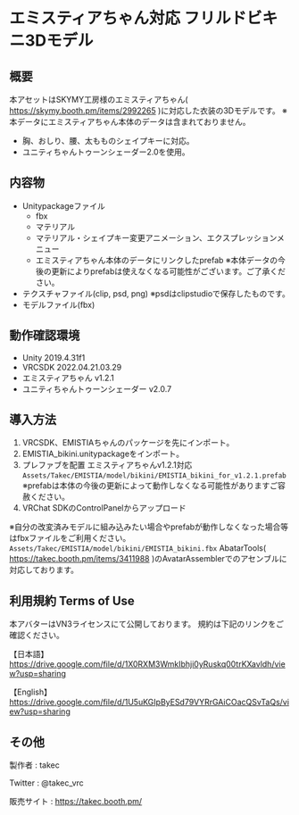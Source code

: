 # エミスティアちゃん対応 フリルドビキニ3Dモデル

## 概要
本アセットはSKYMY工房様のエミスティアちゃん( https://skymy.booth.pm/items/2992265 )に対応した衣装の3Dモデルです。
※本データにエミスティアちゃん本体のデータは含まれておりません。

* 胸、おしり、腰、太もものシェイプキーに対応。
* ユニティちゃんトゥーンシェーダー2.0を使用。

## 内容物
* Unitypackageファイル
  * fbx
  * マテリアル
  * マテリアル・シェイプキー変更アニメーション、エクスプレッションメニュー
  * エミスティアちゃん本体のデータにリンクしたprefab ※本体データの今後の更新によりprefabは使えなくなる可能性がございます。ご了承ください。
* テクスチャファイル(clip, psd, png) ※psdはclipstudioで保存したものです。
* モデルファイル(fbx)

## 動作確認環境
* Unity 2019.4.31f1
* VRCSDK 2022.04.21.03.29
* エミスティアちゃん v1.2.1
* ユニティちゃんトゥーンシェーダー v2.0.7

## 導入方法
1. VRCSDK、EMISTIAちゃんのパッケージを先にインポート。
2. EMISTIA_bikini.unitypackageをインポート。
3. プレファブを配置
   エミスティアちゃんv1.2.1対応
   `Assets/Takec/EMISTIA/model/bikini/EMISTIA_bikini_for_v1.2.1.prefab`
   ※prefabは本体の今後の更新によって動作しなくなる可能性がありますご容赦ください。
4. VRChat SDKのControlPanelからアップロード

※自分の改変済みモデルに組み込みたい場合やprefabが動作しなくなった場合等はfbxファイルをご利用ください。
`Assets/Takec/EMISTIA/model/bikini/EMISTIA_bikini.fbx`
AbatarTools( https://takec.booth.pm/items/3411988 )のAvatarAssemblerでのアセンブルに対応しております。

## 利用規約 Terms of Use
本アバターはVN3ライセンスにて公開しております。
規約は下記のリンクをご確認ください。

【日本語】
https://drive.google.com/file/d/1X0RXM3WmkIbhji0yRuskq00trKXavldh/view?usp=sharing

【English】
https://drive.google.com/file/d/1U5uKGIpByESd79VYRrGAiCOacQSvTaQs/view?usp=sharing

## その他
製作者
: takec

Twitter
: @takec_vrc

販売サイト
: https://takec.booth.pm/
